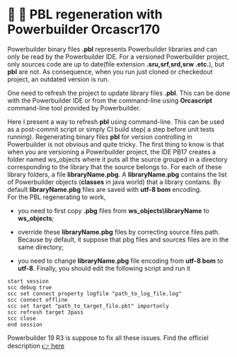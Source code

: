 # :information_desk_person: :poop: PBL regeneration with Powerbuilder Orcascr170

Powerbuilder binary files **.pbl**  represents  Powerbuilder libraries and can only be read by the Powerbuilder IDE.
For a  versioned Powerbuilder project, only sources code are up to date(file extension **.sru,srf,srd,srw .etc.**), but **pbl** are not. As consequence, when you run  just cloned or checkedout project, an  outdated version is run.

One need to refresh the project to update library files **.pbl**. This can be done with the Powerbuilder IDE or from the command-line using **Orcascript** command-line tool provided by Powerbuilder.

Here I present a way to refresh **pbl** using command-line. This can be used as a post-commit script or simply CI build step( a step before unit tests running).
Regenerating binary files **pbl**  for version controlling in Powerbuilder is not obvious and quite tricky.
The first thing to know is that when you are versioning a Powerbuilder project, the IDE PB17 creates a folder named ws_objects where it puts all the source grouped in a directory corresponding to the library that the source belongs to.
For each of these library folders, a file  **libraryName.pbg**. A  **libraryName.pbg** contains the list of Powerbuilder objects (**classes** in java world) that a library contains.
By default **libraryName.pbg** files are saved with **utf-8 bom** encoding.  
For the PBL regenerating to work,

- you need  to first copy **.pbg** files  from **ws_objects\libraryName** to **ws_objects**;

- override these  **libraryName.pbg** files by correcting source files path. Because by default, it suppose that pbg files and sources files are in the same directory;

- you need to change **libraryName.pbg** file encoding from **utf-8 bom** to **utf-8**.
Finally, you should edit the following script and run it

```Powerbuilder
start session
scc debug true
scc set connect property logfile "path_to_log_file.log" 
scc connect offline
scc set target "path_to_target_file.pbt" importonly
scc refresh target 3pass
scc close
end session
```

Powerbuilder 19 R3 is suppose to fix all these issues. Find the officiel description [:point_right: here](https://docs.appeon.com/pb2019r3/whats_new/Source_control_enhancements.html)
